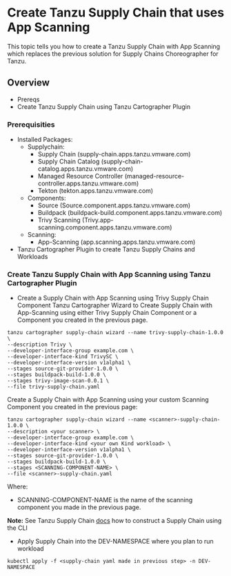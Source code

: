 # Create Tanzu Supply Chain that uses App Scanning

This topic tells you how to create a Tanzu Supply Chain with App Scanning which replaces the previous solution for Supply Chains Choreographer for Tanzu.

## Overview

* Prereqs
* Create Tanzu Supply Chain using Tanzu Cartographer Plugin

### Prerequisities

* Installed Packages:
  * Supplychain:
    * Supply Chain (supply-chain.apps.tanzu.vmware.com)
    * Supply Chain Catalog (supply-chain-catalog.apps.tanzu.vmware.com)
    * Managed Resource Controller (managed-resource-controller.apps.tanzu.vmware.com)
    * Tekton (tekton.apps.tanzu.vmware.com)
  * Components:
    * Source (Source.component.apps.tanzu.vmware.com)
    * Buildpack (buildpack-build.component.apps.tanzu.vmware.com)
    * Trivy Scanning (Trivy.app-scanning.component.apps.tanzu.vmware.com)
  * Scanning:
    * App-Scanning (app.scanning.apps.tanzu.vmware.com)
* Tanzu Cartographer Plugin to create Tanzu Supply Chains and Workloads

### Create Tanzu Supply Chain with App Scanning using Tanzu Cartographer Plugin

* Create a Supply Chain with App Scanning using Trivy Supply Chain Component Tanzu Cartographer Wizard to Create Supply Chain with App-Scanning using either Trivy Supply Chain Component or a Component you created in the previous page.
```
tanzu cartographer supply-chain wizard --name trivy-supply-chain-1.0.0 \
--description Trivy \
--developer-interface-group example.com \
--developer-interface-kind TrivySC \
--developer-interface-version v1alpha1 \
--stages source-git-provider-1.0.0 \
--stages buildpack-build-1.0.0 \
--stages trivy-image-scan-0.0.1 \
--file trivy-supply-chain.yaml
```

Create a Supply Chain with App Scanning using your custom Scanning Component you created in the previous page:
```
tanzu cartographer supply-chain wizard --name <scanner>-supply-chain-1.0.0 \
--description <your scanner> \
--developer-interface-group example.com \
--developer-interface-kind <your own Kind workload> \
--developer-interface-version v1alpha1 \
--stages source-git-provider-1.0.0 \
--stages buildpack-build-1.0.0 \
--stages <SCANNING-COMPONENT-NAME> \
--file <scanner>-supply-chain.yaml
```
Where:
* SCANNING-COMPONENT-NAME is the name of the scanning component you made in the previous page.

**Note:** See Tanzu Supply Chain [docs](../supply-chain/platform-engineering/how-to/supply-chain-authoring/construct-with-cli.hbs.md) how to construct a Supply Chain using the CLI

* Apply Supply Chain into the DEV-NAMESPACE where you plan to run workload
```
kubectl apply -f <supply-chain yaml made in previous step> -n DEV-NAMESPACE
```
